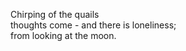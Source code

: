 Chirping of the quails    
thoughts come - and there is loneliness;    
from looking at the moon.    

